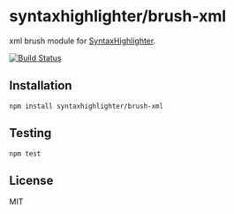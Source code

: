 # syntaxhighlighter/brush-xml

xml brush module for [SyntaxHighlighter](https://github.com/syntaxhighlighter).

[![Build Status](https://travis-ci.org/alexgorbatchev/brush-xml.svg)](https://travis-ci.org/alexgorbatchev/brush-xml)

## Installation

    npm install syntaxhighlighter/brush-xml

## Testing

    npm test

## License

MIT
